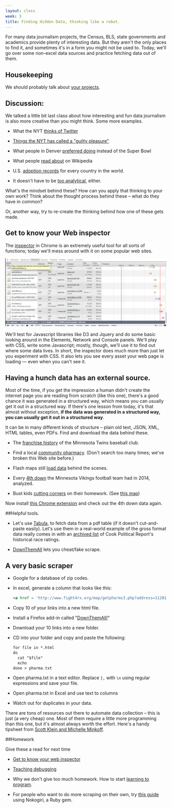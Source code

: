 ```yaml
---
layout: class
week: 3
title: Finding Hidden Data, thinking like a robot.
---
```


For many data journalism projects, the Census, BLS, state governments and academics provide plenty of interesting data. But they aren't the only places to find it, and sometimes it's in a form you might not be used to. Today, we'll go over some non-excel data sources and practice fetching data out of them.



## Housekeeping
We should probably talk about [your projects](../../projects/).

## Discussion:
We talked a little bit last class about how interesting and fun data journalism is also more creative than you might think. Some more examples.

- What the NYT [thinks of Twitter](http://qz.com/130189/the-complete-history-of-twitter-as-told-through-tortured-descriptions-in-the-new-york-times/)

- [Things the NYT has called a "guilty pleasure"](http://6thfloor.blogs.nytimes.com/2014/02/07/22-things-the-new-york-times-has-called-a-guilty-pleasure/)

- What people in Denver [preferred doing](https://twitter.com/nxthompson/status/430536058858528768) instead of the Super Bowl

- What people [read about](http://www.slate.com/articles/life/culturebox/2014/01/wikipedia_s_penis_and_vagina_pages_their_colorful_history_and_popular_present.html) on Wikipedia

- U.S. [adoption records](http://adoption.state.gov/about_us/statistics.php) for every country in the world.

- It doesn't have to be [too analytical](http://nymag.com/thecut/2014/02/here-are-cities-where-women-earn-the-most-money.html), either.

What's the mindset behind these? How can you apply that thinking to your own work? Think about the thought process behind these – what do they have in common?

Or, another way, try to re-create the thinking behind how one of these gets made.

## Get to know your Web inspector
The [inspector](https://developers.google.com/chrome-developer-tools/) in Chrome is an extremely useful tool for all sorts of functions; today we'll mess around with it on some popular web sites.

<img src="inspector.png">

We'll test for Javascript libraries like D3 and Jquery and do some basic looking around in the Elements, Network and Console panels. We'll play with CSS, write some Javascript; mostly, though, we'll use it to find out where some data lives. In short, the inspector does much more than just let you experiment with CSS. It also lets you see every asset your web page is loading &mdash; even when you can't see it.

## Having a hunch data has an external source.
Most of the time, if you get the impression a human didn't create the internet page you are reading from scratch (like this one), there's a good chance it was generated in a structured way, which means you can usually get it out in a structured way. If there's one lesson from today, it's that almost without exception, **if the data was generated in a structured way, you can usually get it out in a structured way**.

It can be in many different kinds of structure – plain old text, JSON, XML, HTML tables, even PDFs. Find and download the data behind these.

- The [franchise history](http://www.baseball-reference.com/teams/MIN/) of the Minnesota Twins baseball club.

- Find a local [community pharmacy](http://www.ncpanet.org/index.php/find-your-local-pharmacy). (Don't search too many times; we've broken this Web site before.)

- Flash maps still [load data](http://transform.mo.gov/map/) behind the scenes.

- Every [4th down](http://www.nytimes.com/newsgraphics/2013/11/28/fourth-downs/team.html?teamid=MIN) the Minnesota Vikings football team had in 2014, analyzed.

- Bust kids [cutting corners](http://erikreyna.github.io/chicago/) on their homework. (See [this map](http://www.nytimes.com/interactive/2013/01/29/us/where-50000-guns-in-chicago-came-from.html))

Now install [this Chrome extension](https://chrome.google.com/webstore/detail/jsonview/chklaanhfefbnpoihckbnefhakgolnmc) and check out the 4th down data again.

##Helpful tools.
- Let's use [Tabula](http://tabula.nerdpower.org/), to fetch data from a pdf table (if it doesn't cut-and-paste easily). Let's use them in a real-world example of the gross format data really comes in with an [archived list](http://cooktemp.dreamhosters.com/races/senate/ratings.php) of Cook Political Report's historical race ratings.

- [DownThemAll](https://addons.mozilla.org/en-US/firefox/addon/downthemall/) lets you cheat/fake scrape.


## A very basic scraper

- Google for a database of zip codes.

- In excel, generate a column that looks like this:

	```html
	<a href = 'http://www.fight4rx.org/map/getpharms3.php?address=11201'></a>11201</a>
	```

- Copy 10 of your links into a new html file.

- Install a Firefox add-in called "[DownThemAll!](http://www.downthemall.net/)"

- Download your 10 links into a new folder.

- CD into your folder and copy and paste the following:

	```
	for file in *.html
	do
	  cat "$file"
	  echo
	done > pharma.txt
	```

- Open pharma.txt in a text editor. Replace ```},``` with ```\n``` using regular expressions and save your file.
- Open pharma.txt in Excel and use text to columns
- Watch out for duplicates in your data.


There are tons of resources out there to automate data collection – this is just (a very cheap) one. Most of them require a little more programming than this one, but it's almost always worth the effort. Here's a handy tipsheet from [Scott Klein and Michelle Minkoff](https://github.com/kleinmatic/datashow).

##Homework

Give these a read for next time

- [Get to know your web inspector](http://ruby.bastardsbook.com/chapters/web-inspecting-html/)

- [Teaching debugging](http://danluu.com/teach-debugging/)

- Why we don't give too much homework. How to start [learning to program](http://www.propublica.org/nerds/item/how-to-start-learning-how-to-program).

- For people who want to do more scraping on their own, try [this guide](http://ruby.bastardsbook.com/chapters/html-parsing/) using Nokogiri, a Ruby gem.